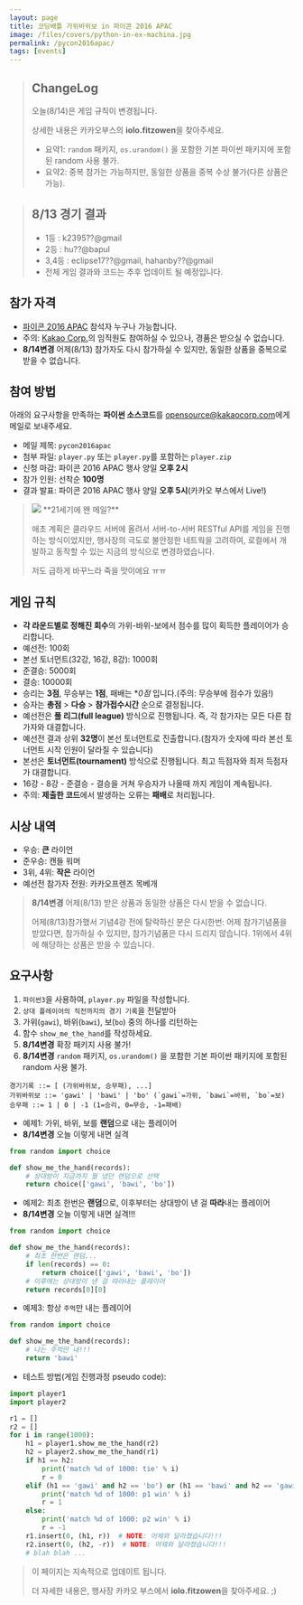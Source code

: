 ```yaml
---
layout: page
title: 코딩배틀 가위바위보 in 파이콘 2016 APAC
image: /files/covers/python-in-ex-machina.jpg
permalink: /pycon2016apac/
tags: [events]
---
```



> ## ChangeLog
>
> 오늘(8/14)은 게임 규칙이 변경됩니다.
>
> 상세한 내용은 카카오부스의 **iolo.fitzowen**을 찾아주세요.
>
> * 요약1: `random` 패키지, `os.urandom()` 을 포함한 기본 파이썬 패키지에 포함된 random 사용 불가.
> * 요약2: 중복 참가는 가능하지만, 동일한 상품을 중복 수상 불가(다른 상품은 가능).


> ## 8/13 경기 결과
>
> * 1등 : k2395??@gmail
> * 2등 : hu??@bapul
> * 3,4등 : eclipse17??@gmail, hahanby??@gmail
> * 전체 게임 결과와 코드는 추후 업데이트 될 예정입니다.


## 참가 자격

* [파이콘 2016 APAC](https://www.pycon.kr/2016apac) 참석자 누구나 가능합니다.
* 주의: [Kakao Corp.](http://kakaocorp.com)의 임직원도 참여하실 수 있으나, 경품은 받으실 수 없습니다.
* **8/14변경** 어제(8/13) 참가자도 다시 참가하실 수 있지만, 동일한 상품을 중복으로 받을 수 없습니다.


## 참여 방법

아래의 요구사항을 만족하는 **파이썬 소스코드**를 [opensource@kakaocorp.com](mailto:opensource@kakaocorp.com)에게 메일로 보내주세요.

* 메일 제목: `pycon2016apac`
* 첨부 파일: `player.py` 또는 `player.py`를 포함하는 `player.zip`
* 신청 마감: 파이콘 2016 APAC 행사 양일 **오후 2시**
* 참가 인원: 선착순 **100명**
* 결과 발표: 파이콘 2016 APAC 행사 양일 **오후 5시**(카카오 부스에서 Live!)

> <img src="http://item.kakaocdn.net/do/-26p06+UqCd0OAgiRHNZwHaq4FJCveCBKCNZV-bZscw_/477c52636630bc15b2890bde099cba0a1667fc7b08261b4c493670baa83d5cb9" class="pull-right" />
> **21세기에 왠 메일?**
>
> 애초 계획은 클라우드 서버에 올려서 서버-to-서버 RESTful API를 게임을 진행하는 방식이었지만,
> 행사장의 극도로 불안정한 네트웍을 고려하여, 로컬에서 개발하고 동작할 수 있는 지금의 방식으로 변경하였습니다.
>
> 저도 급하게 바꾸느라 죽을 맛이에요 ㅠㅠ


## 게임 규칙

* **각 라운드별로 정해진 회수**의 가위-바위-보에서 점수를 많이 획득한 플레이어가 승리합니다.
 * 예선전: 100회
 * 본선 토너먼트(32강, 16강, 8강): 1000회
 * 준결승: 5000회
 * 결승: 10000회
* 승리는 **3점**, 무승부는 **1점**, 패배는 **0점* 입니다.(주의: 무승부에 점수가 있음!)
* 승자는 **총점** &gt; **다승** &gt; **참가접수시간** 순으로 결정됩니다.
* 예선전은 **풀 리그(full league)** 방식으로 진행됩니다. 즉, 각 참가자는 모든 다른 참가자와 대결합니다.
* 예선전 결과 상위 **32명**이 본선 토너먼트로 진출합니다.(참자가 숫자에 따라 본선 토너먼트 시작 인원이 달라질 수 있습니다)
* 본선은 **토너먼트(tournament)** 방식으로 진행됩니다. 최고 득점자와 최저 득점자가 대결합니다.
* 16강 - 8강 - 준결승 - 결승을 거쳐 우승자가 나올때 까지 게임이 계속됩니다.
* 주의: **제출한 코드**에서 발생하는 오류는 **패배**로 처리됩니다.


## 시상 내역

* 우승: **큰** 라이언
* 준우승:  캔들 워머
* 3위, 4위: **작은** 라이언
* 예선전 참가자 전원: 카카오프렌즈 목베개

> **8/14변경** 어제(8/13) 받은 상품과 동일한 상품은 다시 받을 수 없습니다.
> 
> 어제(8/13)참가했서 기념4강 전에 탈락하신 분은
> 다시한번: 어제 참가기념품을 받았다면, 참가하실 수 있지만, 참가기념품은 다시 드리지 않습니다.
> 1위에서 4위에 해당하는 상품은 받을 수 있습니다.


## 요구사항

1. `파이썬3`을 사용하여, `player.py` 파일을 작성합니다.
1. `상대 플레이어의 직전까지의 경기 기록`을 전달받아
1. 가위(`gawi`), 바위(`bawi`), 보(`bo`) 중의 하나를 리턴하는
1. 함수 `show_me_the_hand`를 작성하세요.
1. **8/14변경** 확장 패키지 사용 불가!
1. **8/14변경** `random` 패키지, `os.urandom()` 을 포함한 기본 파이썬 패키지에 포함된 random 사용 불가.

```
경기기록 ::= [ (가위바위보, 승무패), ...]
가위바위보 ::= 'gawi' | 'bawi' | 'bo' (`gawi`=가위, `bawi`=바위, `bo`=보)
승무패 ::= 1 | 0 | -1 (1=승리, 0=무승, -1=패배)
```


* 예제1: 가위, 바위, 보를 **랜덤**으로 내는 플레이어
* **8/14변경** 오늘 이렇게 내면 실격

```python
from random import choice

def show_me_the_hand(records):
    # 상대방이 지금까지 뭘 냈던 랜덤으로 선택
    return choice(['gawi', 'bawi', 'bo'])
```

* 예제2: 최초 한번은 **랜덤**으로, 이후부터는 상대방이 낸 걸 **따라**내는 플레이어
* **8/14변경** 오늘 이렇게 내면 실격!!!

```python
from random import choice

def show_me_the_hand(records):
    # 최초 한번은 랜덤...
    if len(records) == 0:
        return choice(['gawi', 'bawi', 'bo'])
    # 이후에는 상대방이 낸 걸 따라내는 플레이어
    return records[0][0]
```

* 예제3: 항상 `주먹`만 내는 플레이어

```python
from random import choice

def show_me_the_hand(records):
    # 나는 주먹만 내!!!
    return 'bawi'
```

* 테스트 방법(게임 진행과정 pseudo code):

```python
import player1
import player2

r1 = []
r2 = []
for i in range(1000):
    h1 = player1.show_me_the_hand(r2)
    h2 = player2.show_me_the_hand(r1)
    if h1 == h2:
        print('match %d of 1000: tie' % i)
        r = 0
    elif (h1 == 'gawi' and h2 == 'bo') or (h1 == 'bawi' and h2 == 'gawi') or (h1 == 'bo' and h2 == 'bawi'):
        print('match %d of 1000: p1 win' % i)
        r = 1
    else:
        print('match %d of 1000: p2 win' % i)
        r = -1
    r1.insert(0, (h1, r))  # NOTE: 어제와 달라졌습니다!!!
    r2.insert(0, (h2, -r))  # NOTE: 어제와 달라졌습니다!!!
    # blah blah ...
```

> 이 페이지는 지속적으로 업데이트 됩니다.
>
> 더 자세한 내용은, 행사장 카카오 부스에서 **iolo.fitzowen**을 찾아주세요. ;)
